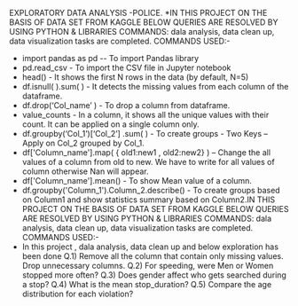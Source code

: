 EXPLORATORY DATA ANALYSIS -POLICE.
*IN THIS PROJECT ON THE BASIS OF DATA SET FROM KAGGLE BELOW QUERIES ARE RESOLVED BY USING PYTHON & LIBRARIES COMMANDS: dala analysis, data clean up, data visualization tasks are completed. 
COMMANDS USED:-
* import pandas as pd -- To import Pandas library
* pd.read_csv - To import the CSV file in Jupyter notebook
* head() - It shows the first N rows in the data (by default, N=5)
* df.isnull( ).sum( ) - It detects the missing values from each column of the dataframe.
* df.drop(‘Col_name’ )   - To drop a column from dataframe.
* value_counts - In a column, it shows all the unique values with their count. It can be applied on a single column only.
* df.groupby(‘Col_1’)[‘Col_2’] .sum( ) - To create groups - Two Keys – Apply on Col_2 grouped by Col_1.
* df['Column_name'].map( { old1:new1 , old2:new2} ) – Change the all values of a column from old to new. We have to write for all values of column otherwise Nan will appear.
* df['Column_name'].mean() - To show Mean value of a column.
* df.groupby('Column_1').Column_2.describe() - To create groups based on Column1 and show statistics summary based on Column2.IN THIS PROJECT ON THE BASIS OF DATA SET FROM KAGGLE BELOW QUERIES ARE RESOLVED BY USING PYTHON & LIBRARIES COMMANDS: dala analysis, data clean up, data visualization tasks are completed. COMMANDS USED:-
* In this project , dala analysis, data clean up and below exploration has been done
Q.1) Remove all the column that contain only missing values. Drop unnecessary columns.
Q.2) For speeding, were Men or Women stopped more often?
Q.3) Does gender affect who gets searched during a stop?
Q.4) What is the mean stop_duration?
Q.5) Compare the age distribution for each violation?
